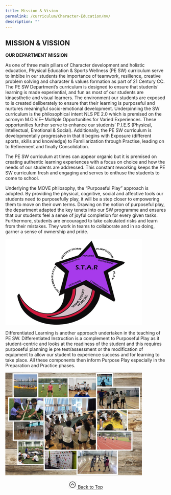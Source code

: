 ```yaml
---
title: Mission & Vision
permalink: /curriculum/Character-Education/mv/
description: ""
---
```

## MISSION & VISSION

**OUR DEPARTMENT MISSION**

As one of three main pillars of Character development and holistic education, Physical Education & Sports Wellness (PE SW) curriculum serve to imbibe in our students the importance of teamwork, resilience, creative problem solving and character & values formation as part of 21 Century CC. The PE SW Department’s curriculum is designed to ensure that students’ learning is made experiential, and fun as most of our students are kinaesthetic and visual learners. The environment our students are exposed to is created deliberately to ensure that their learning is purposeful and nurtures meaningful socio-emotional development. Underpinning the SW curriculum is the philosophical intent NLS PE 2.0 which is premised on the acronym M.O.V.E– Multiple Opportunities for Varied Experiences. These opportunities further serve to enhance our students’ P.I.E.S (Physical, Intellectual, Emotional & Social). Additionally, the PE SW curriculum is developmentally progressive in that it begins with Exposure (different sports, skills and knowledge) to Familiarization through Practise, leading on to Refinement and finally Consolidation.  

The PE SW curriculum at times can appear organic but it is premised on creating authentic learning experiences with a focus on choice and how the needs of our students are addressed. This constant reworking keeps the PE SW curriculum fresh and engaging and serves to enthuse the students to come to school. 

Underlying the MOVE philosophy, the “Purposeful Play” approach is adopted. By providing the physical, cognitive, social and affective tools our students need to purposefully play, it will be a step closer to empowering them to move on their own terms. Drawing on the notion of purposeful play, the department adapted the key tenets into our SW programme and ensures that our students feel a sense of joyful completion for every given tasks. Furthermore, students are encouraged to take calculated risks and learn from their mistakes. They work in teams to collaborate and in so doing, garner a sense of ownership and pride.

<img src="/images/our-framework.jpg" style="width:85%">

Differentiated Learning is another approach undertaken in the teaching of PE SW. Differentiated Instruction is a complement to Purposeful Play as it student-centric and looks at the readiness of the student and this requires purposeful planning ie pre test/assessment or the modification of equipment to allow our student to experience success and for learning to take place. All these components then inform Purpose Play especially in the Preparation and Practice phases.

<img src="/images/frame-work-image.jpg" style="width:85%">

<p align="center"><a href="#"><img src="/images/arrow-up.jpg" style="width:25px; display:inline"/> Back to Top </a> </p>
